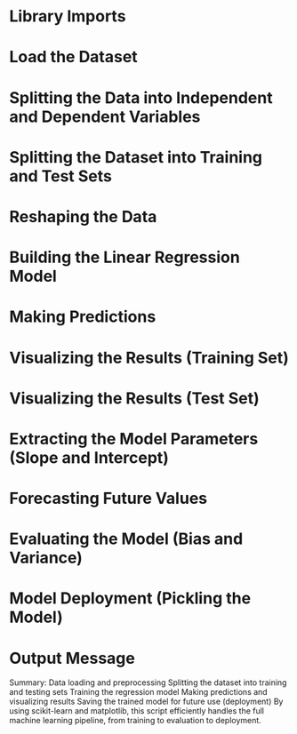 # Library Imports
#  Load the Dataset
# Splitting the Data into Independent and Dependent Variables
# Splitting the Dataset into Training and Test Sets
# Reshaping the Data
# Building the Linear Regression Model
#  Making Predictions
# Visualizing the Results (Training Set)
#  Visualizing the Results (Test Set)
# Extracting the Model Parameters (Slope and Intercept)
# Forecasting Future Values
#  Evaluating the Model (Bias and Variance)
# Model Deployment (Pickling the Model)
# Output Message

Summary:
Data loading and preprocessing
Splitting the dataset into training and testing sets
Training the regression model
Making predictions and visualizing results
Saving the trained model for future use (deployment)
By using scikit-learn and matplotlib, this script efficiently handles the full machine learning pipeline, from training to evaluation to deployment.
